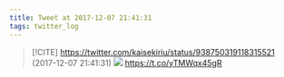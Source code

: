 ```yaml
---
title: Tweet at 2017-12-07 21:41:31
tags: twitter_log
---
```


> [!CITE] https://twitter.com/kaisekiriu/status/938750319118315521 (2017-12-07 21:41:31)
> ![](https://twitter.com/kaisekiriu/status/938750319118315521)
> https://t.co/yTMWqx45gR
